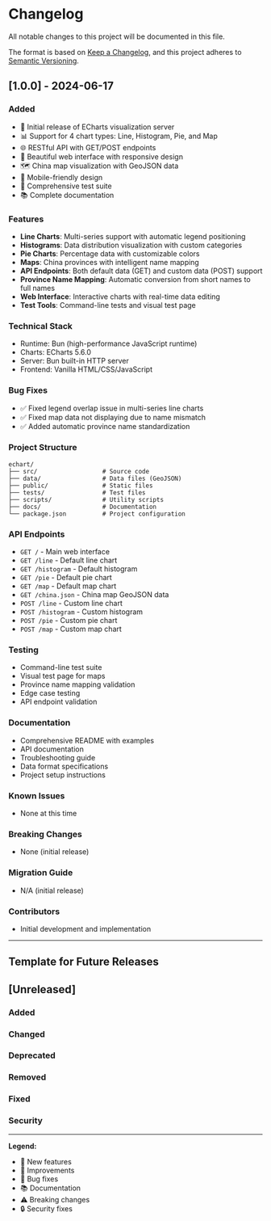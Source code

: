 # Changelog

All notable changes to this project will be documented in this file.

The format is based on [Keep a Changelog](https://keepachangelog.com/en/1.0.0/),
and this project adheres to [Semantic Versioning](https://semver.org/spec/v2.0.0.html).

## [1.0.0] - 2024-06-17

### Added
- 🚀 Initial release of ECharts visualization server
- 📊 Support for 4 chart types: Line, Histogram, Pie, and Map
- 🌐 RESTful API with GET/POST endpoints
- 🎨 Beautiful web interface with responsive design
- 🗺️ China map visualization with GeoJSON data
- 📱 Mobile-friendly design
- 🔧 Comprehensive test suite
- 📚 Complete documentation

### Features
- **Line Charts**: Multi-series support with automatic legend positioning
- **Histograms**: Data distribution visualization with custom categories
- **Pie Charts**: Percentage data with customizable colors
- **Maps**: China provinces with intelligent name mapping
- **API Endpoints**: Both default data (GET) and custom data (POST) support
- **Province Name Mapping**: Automatic conversion from short names to full names
- **Web Interface**: Interactive charts with real-time data editing
- **Test Tools**: Command-line tests and visual test page

### Technical Stack
- Runtime: Bun (high-performance JavaScript runtime)
- Charts: ECharts 5.6.0
- Server: Bun built-in HTTP server
- Frontend: Vanilla HTML/CSS/JavaScript

### Bug Fixes
- ✅ Fixed legend overlap issue in multi-series line charts
- ✅ Fixed map data not displaying due to name mismatch
- ✅ Added automatic province name standardization

### Project Structure
```
echart/
├── src/                  # Source code
├── data/                 # Data files (GeoJSON)
├── public/               # Static files
├── tests/                # Test files
├── scripts/              # Utility scripts
├── docs/                 # Documentation
└── package.json          # Project configuration
```

### API Endpoints
- `GET /` - Main web interface
- `GET /line` - Default line chart
- `GET /histogram` - Default histogram
- `GET /pie` - Default pie chart
- `GET /map` - Default map chart
- `GET /china.json` - China map GeoJSON data
- `POST /line` - Custom line chart
- `POST /histogram` - Custom histogram
- `POST /pie` - Custom pie chart
- `POST /map` - Custom map chart

### Testing
- Command-line test suite
- Visual test page for maps
- Province name mapping validation
- Edge case testing
- API endpoint validation

### Documentation
- Comprehensive README with examples
- API documentation
- Troubleshooting guide
- Data format specifications
- Project setup instructions

### Known Issues
- None at this time

### Breaking Changes
- None (initial release)

### Migration Guide
- N/A (initial release)

### Contributors
- Initial development and implementation

---

## Template for Future Releases

## [Unreleased]

### Added
### Changed
### Deprecated
### Removed
### Fixed
### Security

---

**Legend:**
- 🚀 New features
- 🔧 Improvements
- 🐛 Bug fixes
- 📚 Documentation
- ⚠️ Breaking changes
- 🔒 Security fixes